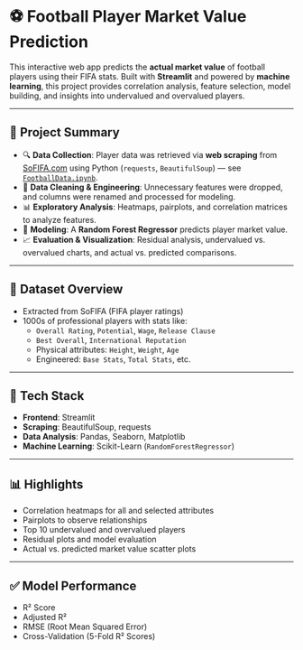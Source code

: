 # ⚽ Football Player Market Value Prediction

This interactive web app predicts the **actual market value** of football players using their FIFA stats. Built with **Streamlit** and powered by **machine learning**, this project provides correlation analysis, feature selection, model building, and insights into undervalued and overvalued players.

---

## 🧠 Project Summary

- 🔍 **Data Collection**: Player data was retrieved via **web scraping** from [SoFIFA.com](https://sofifa.com) using Python (`requests`, `BeautifulSoup`) — see [`FootballData.ipynb`](scripts/FootballData.ipynb).
- 🧼 **Data Cleaning & Engineering**: Unnecessary features were dropped, and columns were renamed and processed for modeling.
- 📊 **Exploratory Analysis**: Heatmaps, pairplots, and correlation matrices to analyze features.
- 🤖 **Modeling**: A **Random Forest Regressor** predicts player market value.
- 📈 **Evaluation & Visualization**: Residual analysis, undervalued vs. overvalued charts, and actual vs. predicted comparisons.

---

## 📂 Dataset Overview

- Extracted from SoFIFA (FIFA player ratings)
- 1000s of professional players with stats like:
  - `Overall Rating`, `Potential`, `Wage`, `Release Clause`
  - `Best Overall`, `International Reputation`
  - Physical attributes: `Height`, `Weight`, `Age`
  - Engineered: `Base Stats`, `Total Stats`, etc.

---

## 🧰 Tech Stack

- **Frontend**: Streamlit
- **Scraping**: BeautifulSoup, requests
- **Data Analysis**: Pandas, Seaborn, Matplotlib
- **Machine Learning**: Scikit-Learn (`RandomForestRegressor`)

---

## 📊 Highlights

- Correlation heatmaps for all and selected attributes
- Pairplots to observe relationships
- Top 10 undervalued and overvalued players
- Residual plots and model evaluation
- Actual vs. predicted market value scatter plots

---

## ✅ Model Performance
- R² Score
- Adjusted R²
- RMSE (Root Mean Squared Error)
- Cross-Validation (5-Fold R² Scores)
